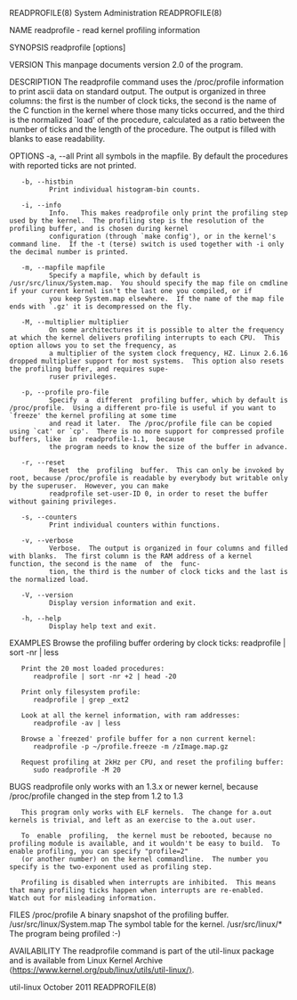 READPROFILE(8)                                                                    System Administration                                                                    READPROFILE(8)

NAME
       readprofile - read kernel profiling information

SYNOPSIS
       readprofile [options]

VERSION
       This manpage documents version 2.0 of the program.

DESCRIPTION
       The  readprofile  command  uses  the /proc/profile information to print ascii data on standard output.  The output is organized in three columns: the first is the number of clock
       ticks, the second is the name of the C function in the kernel where those many ticks occurred, and the third is the normalized `load' of the  procedure,  calculated  as  a  ratio
       between the number of ticks and the length of the procedure.  The output is filled with blanks to ease readability.

OPTIONS
       -a, --all
              Print all symbols in the mapfile.  By default the procedures with reported ticks are not printed.

       -b, --histbin
              Print individual histogram-bin counts.

       -i, --info
              Info.   This makes readprofile only print the profiling step used by the kernel.  The profiling step is the resolution of the profiling buffer, and is chosen during kernel
              configuration (through `make config'), or in the kernel's command line.  If the -t (terse) switch is used together with -i only the decimal number is printed.

       -m, --mapfile mapfile
              Specify a mapfile, which by default is /usr/src/linux/System.map.  You should specify the map file on cmdline if your current kernel isn't the last one you compiled, or if
              you keep System.map elsewhere.  If the name of the map file ends with `.gz' it is decompressed on the fly.

       -M, --multiplier multiplier
              On some architectures it is possible to alter the frequency at which the kernel delivers profiling interrupts to each CPU.  This option allows you to set the frequency, as
              a multiplier of the system clock frequency, HZ. Linux 2.6.16 dropped multiplier support for most systems.  This option also resets the profiling buffer, and requires supe‐
              ruser privileges.

       -p, --profile pro-file
              Specify  a  different  profiling buffer, which by default is /proc/profile.  Using a different pro-file is useful if you want to `freeze' the kernel profiling at some time
              and read it later.  The /proc/profile file can be copied using `cat' or `cp'.  There is no more support for compressed profile buffers, like  in  readprofile-1.1,  because
              the program needs to know the size of the buffer in advance.

       -r, --reset
              Reset  the  profiling  buffer.  This can only be invoked by root, because /proc/profile is readable by everybody but writable only by the superuser.  However, you can make
              readprofile set-user-ID 0, in order to reset the buffer without gaining privileges.

       -s, --counters
              Print individual counters within functions.

       -v, --verbose
              Verbose.  The output is organized in four columns and filled with blanks.  The first column is the RAM address of a kernel function, the second is the name  of  the  func‐
              tion, the third is the number of clock ticks and the last is the normalized load.

       -V, --version
              Display version information and exit.

       -h, --help
              Display help text and exit.

EXAMPLES
       Browse the profiling buffer ordering by clock ticks:
          readprofile | sort -nr | less

       Print the 20 most loaded procedures:
          readprofile | sort -nr +2 | head -20

       Print only filesystem profile:
          readprofile | grep _ext2

       Look at all the kernel information, with ram addresses:
          readprofile -av | less

       Browse a `freezed' profile buffer for a non current kernel:
          readprofile -p ~/profile.freeze -m /zImage.map.gz

       Request profiling at 2kHz per CPU, and reset the profiling buffer:
          sudo readprofile -M 20

BUGS
       readprofile only works with an 1.3.x or newer kernel, because /proc/profile changed in the step from 1.2 to 1.3

       This program only works with ELF kernels.  The change for a.out kernels is trivial, and left as an exercise to the a.out user.

       To  enable  profiling,  the kernel must be rebooted, because no profiling module is available, and it wouldn't be easy to build.  To enable profiling, you can specify "profile=2"
       (or another number) on the kernel commandline.  The number you specify is the two-exponent used as profiling step.

       Profiling is disabled when interrupts are inhibited.  This means that many profiling ticks happen when interrupts are re-enabled.  Watch out for misleading information.

FILES
       /proc/profile              A binary snapshot of the profiling buffer.
       /usr/src/linux/System.map  The symbol table for the kernel.
       /usr/src/linux/*           The program being profiled :-)

AVAILABILITY
       The readprofile command is part of the util-linux package and is available from Linux Kernel Archive ⟨https://www.kernel.org/pub/linux/utils/util-linux/⟩.

util-linux                                                                             October 2011                                                                        READPROFILE(8)
